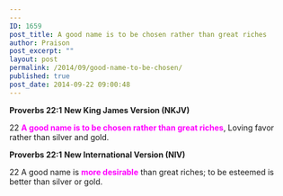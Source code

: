 ```yaml
---
---
ID: 1659
post_title: A good name is to be chosen rather than great riches
author: Praison
post_excerpt: ""
layout: post
permalink: /2014/09/good-name-to-be-chosen/
published: true
post_date: 2014-09-22 09:00:48
---
```

<strong>Proverbs 22:1</strong>
<strong> New King James Version (NKJV)</strong>

22 <span style="color: #ff00ff;"><strong>A good name is to be chosen rather than great riches</strong></span>,
Loving favor rather than silver and gold.

<strong>Proverbs 22:1</strong>
<strong> New International Version (NIV)</strong>

22 A good name is <span style="color: #ff00ff;"><strong>more desirable</strong></span> than great riches;
to be esteemed is better than silver or gold.